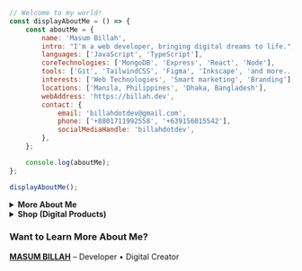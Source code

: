   
```javascript                                                                                                           
// Welcome to my world!
const displayAboutMe = () => {
    const aboutMe = {
        name: 'Masum Billah',
        intro: "I'm a web developer, bringing digital dreams to life.",
        languages: ['JavaScript', 'TypeScript'],
        coreTechnologies: ['MongoDB', 'Express', 'React', 'Node'],
        tools: ['Git', 'TailwindCSS', 'Figma', 'Inkscape', 'and more...'],
        interests: ['Web Technologies', 'Smart marketing', 'Branding'],
        locations: ['Manila, Philippines', 'Dhaka, Bangladesh'],
        webAddress: 'https://billah.dev',
        contact: {
            email: 'billahdotdev@gmail.com',
            phone: ['+8801711992558', '+639156015542'],
            socialMediaHandle: 'billahdotdev',
        },
    };

    console.log(aboutMe);
};

displayAboutMe();


```          
   
     
<details> 
<summary><strong>More About Me</strong></summary>                                       

<pre>
🙂 My Story:
I’m deeply passionate about JavaScript and modern web technologies. Before the pandemic, I was navigating the ups and downs of entrepreneurship in the clothing industry through my venture, DhakaTeez. As the person behind the scenes—handling everything from sales to strategy—I learned valuable lessons about persistence, creativity, and real-world problem solving.

When the pandemic hit, it gave me a chance to align my passion with my work. That’s when I fully committed to web development—bringing both technical skills and business insight to the table. Today, I wear two hats: helping grow DhakaTeez and offering tailored web development services to individuals and businesses looking to grow online.

If you’re looking for someone who understands both code and commerce—I’d love to help.

👩‍💻 I Speak:
English, Bangla(Native), Taglish, and of course JavaScript!            

🎓 Credentials:
I'm a Bangladesh University of Engineering and Technology (BUET) and IAC certified full-stack web developer   
on a journey of modern web mastery at the University of Helsinki.    
</pre>
</details>    


<details> <summary><strong>Shop (Digital Products)</strong></summary> <img src="https://images.unsplash.com/photo-1521737604893-d14cc237f11d?auto=format&fit=crop&w=1350&q=80" alt="Creative Workspace" style="width: 100%; border-radius: 12px; margin-bottom: 1rem;">
👋 Hi, I’m Masum — Developer & Digital Creator
I craft clean, focused digital tools to help developers, freelancers, and creators move faster, save time, and launch with confidence. I also write practical, no-fluff guides to solve real-world problems in tech and life.

🚀 Products Built to Save You Time
⏳ Coming Soon Landing Page Template
<div style="border: 1px solid #ddd; border-radius: 12px; padding: 16px; margin-bottom: 16px;"> Launch smart. A sleek, responsive landing page for product announcements or waitlists.<br><br> 🔧 <strong>Tech:</strong> HTML + Tailwind CSS<br> 💵 <strong>Price:</strong> $10<br><br> <a href="https://billahdotdev.gumroad.com/l/coming-soon-landing-page-template" style="text-decoration: none;"> <img src="https://img.shields.io/badge/View%20Template-Gumroad-orange?style=for-the-badge&logo=gumroad" alt="Buy on Gumroad"> </a> </div>
👨‍💻 Hacker-Vibe Personal Site Template
<div style="border: 1px solid #ddd; border-radius: 12px; padding: 16px; margin-bottom: 16px;"> Stand out with a bold, dark-themed personal site. Perfect for devs who want that terminal-style edge.<br><br> 🔧 <strong>Tech:</strong> React + Vite + Tailwind CSS<br> 💵 <strong>Price:</strong> $15<br><br> <a href="https://billahdotdev.gumroad.com/l/hacker-terminal-website" style="text-decoration: none;"> <img src="https://img.shields.io/badge/View%20Template-Gumroad-teal?style=for-the-badge&logo=gumroad" alt="Buy Now"> </a> </div>
✏️ Simple Line SVG Icon Pack (60+ Icons)
<div style="border: 1px solid #ddd; border-radius: 12px; padding: 16px; margin-bottom: 16px;"> Clean, minimal SVG icons ready to drop into your next project. Lightweight, scalable, and easy to customize.<br><br> 📦 <strong>Includes:</strong> 60+ icons (SVG format)<br> 💵 <strong>Price:</strong> $1<br><br> <a href="https://billahdotdev.gumroad.com/l/simple-line-svg-icons" style="text-decoration: none;"> <img src="https://img.shields.io/badge/Get%20SVGs-Gumroad-success?style=for-the-badge&logo=svg" alt="Download Icons"> </a> </div>
💬 Custom Work & Projects
<div style="border: 1px solid #ddd; border-radius: 12px; padding: 16px; text-align: center;"> Need a **custom landing page**, **personal site**, or a **problem-solving content piece**?<br><br> Let’s chat!<br><br> <a href="https://wa.me/+8801711992558?text=Hi%20Masum!%20I’m%20interested%20in%20a%20custom%20digital%20project." style="text-decoration: none;"> <img src="https://img.shields.io/badge/Chat%20on-WhatsApp-brightgreen?style=for-the-badge&logo=whatsapp" alt="WhatsApp Chat"> </a> </div> </details>



### Want to Learn More About Me?  
**[MASUM BILLAH](https://billah.dev)** – Developer • Digital Creator

